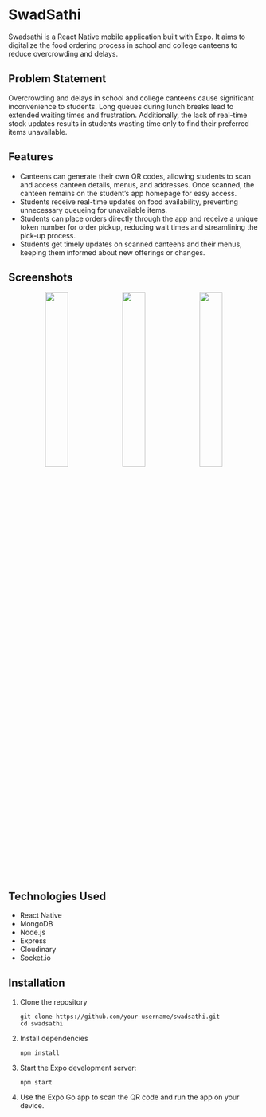 # SwadSathi
Swadsathi is a React Native mobile application built with Expo. It aims to digitalize the food ordering process in school and college canteens to reduce overcrowding and delays.

## Problem Statement
Overcrowding and delays in school and college canteens cause significant inconvenience to students. Long queues during lunch breaks lead to extended waiting times and frustration. Additionally, the lack of real-time stock updates results in students wasting time only to find their preferred items unavailable.

## Features
- Canteens can generate their own QR codes, allowing students to scan and access canteen details, menus, and addresses. Once scanned, the canteen remains on the student’s app homepage for easy access.
- Students receive real-time updates on food availability, preventing unnecessary queueing for unavailable items.
- Students can place orders directly through the app and receive a unique token number for order pickup, reducing wait times and streamlining the pick-up process.
- Students get timely updates on scanned canteens and their menus, keeping them informed about new offerings or changes.

## Screenshots
<p align="center">  
  <img src="https://github.com/user-attachments/assets/9962a373-7005-4fe7-bbe9-1530bbcdb776" width="30%" style="max-width: 100%; height: auto;">  
  <img src="https://github.com/user-attachments/assets/f5c58f00-b1e1-4790-bef1-331f124b3f2b" width="30%" style="max-width: 100%; height: auto;">  
  <img src="https://github.com/user-attachments/assets/308d53b3-c4e4-4b66-80b0-75441148994c" width="30%" style="max-width: 100%; height: auto;">  
</p>

## Technologies Used
- React Native
- MongoDB
- Node.js
- Express
- Cloudinary
- Socket.io

## Installation
1. Clone the repository
   
    ```
   git clone https://github.com/your-username/swadsathi.git  
   cd swadsathi
   ```
2. Install dependencies

   ```
   npm install
   ```
3. Start the Expo development server:

   ```
   npm start
   ```
5. Use the Expo Go app to scan the QR code and run the app on your device.
